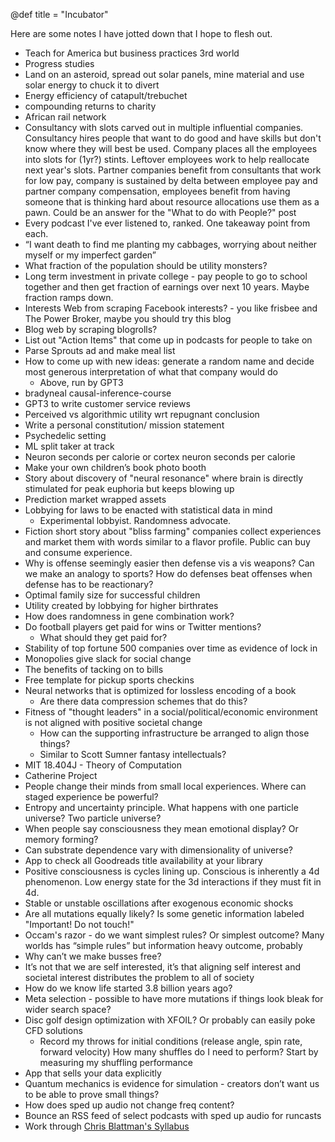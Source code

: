 @def title = "Incubator"

Here are some notes I have jotted down that I hope to flesh out. 

- Teach for America but business practices 3rd world
- Progress studies
- Land on an asteroid, spread out solar panels, mine material and use solar energy to chuck it to divert
- Energy efficiency of catapult/trebuchet
- compounding returns to charity
- African rail network
- Consultancy with slots carved out in multiple influential companies. Consultancy hires people that want to do good and have skills but don't know where they will best be used. Company places all the employees into slots for (1yr?) stints. Leftover employees work to help reallocate next year's slots. Partner companies benefit from consultants that work for low pay, company is sustained by delta between employee pay and partner company compensation, employees benefit from having someone that is thinking hard about resource allocations use them as a pawn. Could be an answer for the "What to do with People?" post
- Every podcast I've ever listened to, ranked. One takeaway point from each.
- “I want death to find me planting my cabbages, worrying about neither myself or my imperfect garden”
- What fraction of the population should be utility monsters?
- Long term investment in private college - pay people to go to school together and then get fraction of earnings over next 10 years. Maybe fraction ramps down.
- Interests Web from scraping Facebook interests? - you like frisbee and The Power Broker, maybe you should try this blog
- Blog web by scraping blogrolls?
- List out "Action Items" that come up in podcasts for people to take on
- Parse Sprouts ad and make meal list
- How to come up with new ideas: generate a random name and decide most generous interpretation of what that company would do
    - Above, run by GPT3
- bradyneal causal-inference-course
- GPT3 to write customer service reviews
- Perceived vs algorithmic utility wrt repugnant conclusion
- Write a personal constitution/ mission statement
- Psychedelic setting
- ML split taker at track
- Neuron seconds per calorie or cortex neuron seconds per calorie
- Make your own children’s book photo booth
- Story about discovery of "neural resonance" where brain is directly stimulated for peak euphoria but keeps blowing up
- Prediction market wrapped assets
- Lobbying for laws to be enacted with statistical data in mind
    - Experimental lobbyist. Randomness advocate.
- Fiction short story about "bliss farming" companies collect experiences and market them with words similar to a flavor profile. Public can buy and consume experience. 
- Why is offense seemingly easier then defense vis a vis weapons? Can we make an analogy to sports? How do defenses beat offenses when defense has to be reactionary?
- Optimal family size for successful children
- Utility created by lobbying for higher birthrates
- How does randomness in gene combination work?
- Do football players get paid for wins or Twitter mentions?
    - What should they get paid for?
- Stability of top fortune 500 companies over time as evidence of lock in
- Monopolies give slack for social change
- The benefits of tacking on to bills
- Free template for pickup sports checkins
- Neural networks that is optimized for lossless encoding of a book
    - Are there data compression schemes that do this?
- Fitness of "thought leaders" in a social/political/economic environment is not aligned with positive societal change
    - How can the supporting infrastructure be arranged to align those things?
    - Similar to Scott Sumner fantasy intellectuals?
- MIT 18.404J - Theory of Computation
- Catherine Project
- People change their minds from small local experiences. Where can staged experience be powerful?
- Entropy and uncertainty principle. What happens with one particle universe? Two particle universe?
- When people say consciousness they mean emotional display? Or memory forming?
- Can substrate dependence vary with dimensionality of universe?
- App to check all Goodreads title availability at your library
- Positive consciousness is cycles lining up. Conscious is inherently a 4d phenomenon. Low energy state for the 3d interactions if they must fit in 4d.
- Stable or unstable oscillations after exogenous economic shocks
- Are all mutations equally likely? Is some genetic information labeled "Important! Do not touch!"
- Occam's razor - do we want simplest rules? Or simplest outcome? Many worlds has “simple rules” but information heavy outcome, probably
- Why can’t we make busses free?
- It’s not that we are self interested, it’s that aligning self interest and societal interest distributes the problem to all of society
- How do we know life started 3.8 billion years ago?
- Meta selection - possible to have more mutations if things look bleak for wider search space?
- Disc golf design optimization with XFOIL? Or probably can easily poke CFD solutions
    - Record my throws for initial conditions (release angle, spin rate, forward velocity)
How many shuffles do I need to perform? Start by measuring my shuffling performance
- App that sells your data explicitly
- Quantum mechanics is evidence for simulation - creators don’t want us to be able to prove small things?
- How does sped up audio not change freq content?
- Bounce an RSS feed of select podcasts with sped up audio for runcasts
- Work through [Chris Blattman's Syllabus](https://chrisblattman.com/files/2022/01/Syllabus_HowToChangeTheWorld_Fall_2021.pdf)